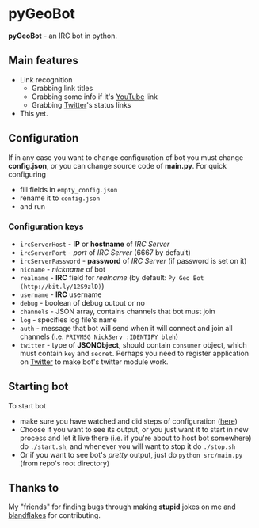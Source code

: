 pyGeoBot
========

**pyGeoBot** - an IRC bot in python.

Main features
--------------

* Link recognition
  - Grabbing link titles
  - Grabbing some info if it's [YouTube](http://www.youtube.com) link
  - Grabbing [Twitter](http://www.twitter.com)'s status links
* This yet.

Configuration
-------------

If in any case you want to change configuration of bot you must change **config.json**, or you can change source code of **main.py**. 
For quick configuring 
- fill fields in `empty_config.json`
- rename it to `config.json`
- and run 

### Configuration keys
- `ircServerHost` - **IP** or **hostname** of *IRC Server*
- `ircServerPort` - *port* of *IRC Server* (6667 by default)
- `ircServerPassword` - **password** of *IRC Server* (if password is set on it)
- `nicname` - *nickname* of bot
- `realname` - **IRC** field for *realname* (by default: `Py Geo Bot (http://bit.ly/12S9zlD)`)
- `username` - **IRC** username
- `debug` - boolean of debug output or no
- `channels` - JSON array, contains channels that bot must join
- `log` - specifies log file's name
- `auth` - message that bot will send when it will connect and join all channels (i.e. `PRIVMSG NickServ :IDENTIFY bleh`)
- `twitter` - type of **JSONObject**, should contain `consumer` object, which must contain `key` and `secret`. Perhaps you need to register application on [Twitter](https://dev.twitter.com/apps) to make bot's twitter module work.

Starting bot
------------
To start bot
- make sure you have watched and did steps of configuration ([here](https://github.com/geohhot/PyGeoBot#configuration-keys))
- Choose if you want to see its output, or you just want it to start in new process and let it live there (i.e. if you're about to host bot somewhere) do `./start.sh`, and whenever you will want to stop it do `./stop.sh` 
- Or if you want to see bot's *pretty* output, just do `python src/main.py` (from repo's root directory)

Thanks to
---------

My "friends" for finding bugs through making **stupid** jokes on me and [blandflakes](blandflakes) for contributing.